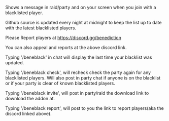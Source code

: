 Shows a message in raid/party and on your screen when you join with a blacklisted player.



Github source is updated every night at midnight to keep the list up to date with the latest blacklisted players.


Please Report players at  https://discord.gg/benediction

You can also appeal and reports at the above discord link.



Typing '/beneblack' in chat will display the last time your blacklist was updated.

Typing '/beneblack check', will recheck check the party again for any blacklisted players.  Will also post in party chat if anyone is on the blacklist or if your party is clear of known blacklisted players.

Typing '/beneblack invite', will post in party/raid the download link to download the addon at.

Typing '/beneblack report', will post to you the link to report players(aka the discord linked above).
